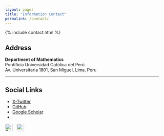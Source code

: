 ```yaml
---
layout: pages
title: "Information Contact"
permalink: /contact/
---
```


{% include contact.html %}

## Address

**Department of Mathematics**  
Pontificia Universidad Católica del Perú  
Av. Universitaria 1801, San Miguel, Lima, Peru  

---
## Social Links

* <i class="fa-brands fa-square-x-twitter"></i> [X-Twitter](https://x.com/Marcelo6321)
* <i class="fab fa-github"></i> [GitHub](https://github.com/MarceloGallardoB)
* <i class="fas fa-graduation-cap"></i> [Google Scholar](https://scholar.google.com/citations?user=oYIIo_QAAAAJ&hl=es&oi=sra)
* <span styile="">
<a href="https://www.researchgate.net/profile/Marcelo-Gallardo-3" style="margin-right:10px;margin-top:10px" target="_blank"><img src="https://www.grupocomunicar.com/wp/escuela-de-autores/wp-content/uploads/sites/2/2016/06/gbfhn7j7.png" alt="ResearchGate" style="height: 24px;"></a>
<a href="https://arxiv.org/search/math?searchtype=author&query=Gallardo,+M" target="_blank"><img src="https://upload.wikimedia.org/wikipedia/commons/7/7a/ArXiv_logo_2022.png" alt="arXiv" style="height: 24px;"></a>
</span>

